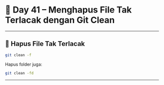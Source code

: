 # 📘 Day 41 – Menghapus File Tak Terlacak dengan Git Clean

---

## 🧹 Hapus File Tak Terlacak

```bash
git clean -f
```

Hapus folder juga:

```bash
git clean -fd
```

---
